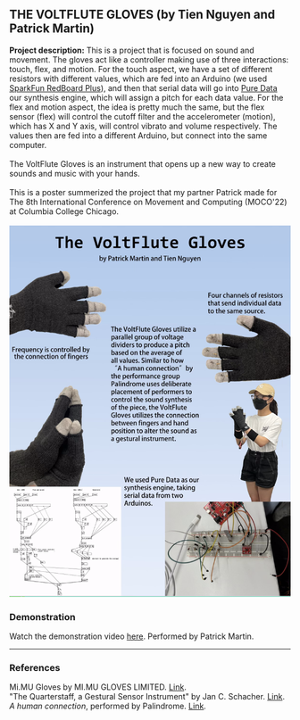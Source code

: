 ## THE VOLTFLUTE GLOVES (by Tien Nguyen and Patrick Martin)

**Project description:** This is a project that is focused on sound and movement. The gloves act like a controller making use of three interactions: touch, flex, and motion. For the touch aspect, we have a set of different resistors with different values, which are fed into an Arduino (we used [SparkFun RedBoard Plus](https://www.sparkfun.com/products/18158?gclid=CjwKCAiAoL6eBhA3EiwAXDom5o1pHBmLw4evZSg0s42MV4RDG1Incx7Id3NLVxjXL-zsDAnQutcWihoCsQsQAvD_BwE)), and then that serial data will go into [Pure Data](https://puredata.info/) our synthesis engine, which will assign a pitch for each data value. For the flex and motion aspect, the idea is pretty much the same, but the flex sensor (flex) will control the cutoff filter and the accelerometer (motion), which has X and Y axis, will control vibrato and volume respectively. The values then are fed into a different Arduino, but connect into the same computer.
<br><br>
The VoltFlute Gloves is an instrument that opens up a new way to create sounds and music with your hands.
<br><br>
This is a poster summerized the project that my partner Patrick made for The 8th International Conference on Movement and Computing (MOCO'22) at Columbia College Chicago.
<br><br>
<img src="images/glovesynth.png"/>
<br>
### Demonstration
Watch the demonstration video [here](https://drive.google.com/file/d/1ZpX3eQfKFP_I_iwalWMx1skBHGPlXGj2/view?usp=sharing). Performed by Patrick Martin.

---
### References
Mi.MU Gloves by MI.MU GLOVES LIMITED. [Link](https://mimugloves.com/documentation/mimu-gloves-overview/).
<br>
"The Quarterstaff, a Gestural Sensor Instrument" by Jan C. Schacher. [Link](https://www.nime.org/2013/program/papers/day4/paper11/144/144_Paper.pdf).
<br>
_A human connection_, performed by Palindrome. [Link](https://vimeo.com/112230953).
